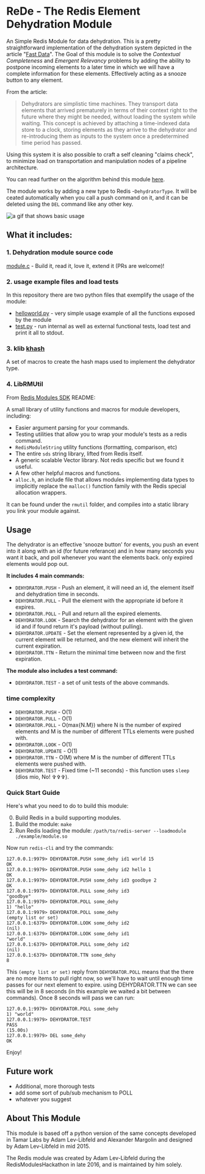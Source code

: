 # ReDe - The Redis Element Dehydration Module
An Simple Redis Module for data dehydration. This is a pretty straightforward implementation of the dehydration system depicted in the article "[Fast Data](https://goo.gl/DDFFPO)". The Goal of this module is to solve the *Contextual Completeness* and *Emergent Relevancy* problems by adding the ability to postpone incoming elements to a later time in which we will have a complete information for these elements. Effectively acting as a snooze button to any element.

From the article:
> Dehydrators are simplistic time machines. They transport data elements that arrived prematurely in terms of their context right to the future where they might be needed, without loading the system while waiting. This concept is achieved by attaching a time-indexed data store to a clock, storing elements as they arrive to the dehydrator and re-introducing them as inputs to the system once a predetermined time period has passed.

Using this system it is also possible to craft a self cleaning "claims check", to minimize load on transportation and manipulation nodes of a pipeline architecture.

You can read further on the algorithm behind this module [here](Algorithm.md).

The module works by adding a new type to Redis -`DehydratorType`. It will be ceated automatically when you call a push command on it, and it can be deleted using the `DEL` command like any other key.

![a gif that shows basic usage](redehy-basics.gif)

## What it includes:

### 1. Dehydration module source code

[module.c](module.c) - Build it, read it, love it, extend it (PRs are welcome)!

### 2. usage example files and load tests

In this repository there are two python files that exemplify the usage of the module:
* [helloworld.py](helloworld.py) - very simple usage example of all the functions exposed by the module
* [test.py](test.py) - run internal as well as external functional tests, load test and print it all to stdout.

### 3. klib [khash](khash.h)

A set of macros to create the hash maps used to implement the dehydrator type.

### 4. LibRMUtil

From [Redis Modules SDK](https://github.com/RedisLabs/RedisModulesSDK) README:

A small library of utility functions and macros for module developers, including:

* Easier argument parsing for your commands.
* Testing utilities that allow you to wrap your module's tests as a redis command.
* `RedisModuleString` utility functions (formatting, comparison, etc)
* The entire `sds` string library, lifted from Redis itself.
* A generic scalable Vector library. Not redis specific but we found it useful.
* A few other helpful macros and functions.
* `alloc.h`, an include file that allows modules implementing data types to implicitly replace the `malloc()` function family with the Redis special allocation wrappers.

It can be found under the `rmutil` folder, and compiles into a static library you link your module against.    

## Usage

The dehydrator is an effective 'snooze button' for events, you push an event into it along with an id (for future referance) and in how many seconds you want it back, and poll whenever you want the elements back. only expired elements would pop out.

**It includes 4 main commands:**

* `DEHYDRATOR.PUSH` - Push an element, it will need an id, the element itself and dehydration time in seconds.
* `DEHYDRATOR.PULL` - Pull the element with the appropriate id before it expires.
* `DEHYDRATOR.POLL` - Pull and return all the expired elements.
* `DEHYDRATOR.LOOK` - Search the dehydrator for an element with the given id and if found return it's payload (without pulling).
* `DEHYDRATOR.UPDATE` - Set the element represented by a given id, the current element will be returned, and the new element will inherit the current expiration.
* `DEHYDRATOR.TTN` - Return the minimal time between now and the first expiration.

**The module also includes a test command:**
* `DEHYDRATOR.TEST`  - a set of unit tests of the above commands.

### time complexity

* `DEHYDRATOR.PUSH`  - O(1)
* `DEHYDRATOR.PULL`  - O(1)
* `DEHYDRATOR.POLL`  - O(max{N.M}) where N is the number of expired elements and M is the number of different TTLs elements were pushed with.
* `DEHYDRATOR.LOOK`  - O(1)
* `DEHYDRATOR.UPDATE` - O(1)
* `DEHYDRATOR.TTN` - O(M) where M is the number of different TTLs elements were pushed with.
* `DEHYDRATOR.TEST`  - Fixed time (~11 seconds) - this function uses `sleep` (dios mio, No! &#x271e;&#x271e;&#x271e;).

### Quick Start Guide

Here's what you need to do to build this module:

0. Build Redis in a build supporting modules.
1. Build the module: `make`
3. Run Redis loading the module: `/path/to/redis-server --loadmodule ./example/module.so`

Now run `redis-cli` and try the commands:

```
127.0.0.1:9979> DEHYDRATOR.PUSH some_dehy id1 world 15
OK
127.0.0.1:9979> DEHYDRATOR.PUSH some_dehy id2 hello 1
OK
127.0.0.1:9979> DEHYDRATOR.PUSH some_dehy id3 goodbye 2
OK
127.0.0.1:9979> DEHYDRATOR.PULL some_dehy id3
"goodbye"
127.0.0.1:9979> DEHYDRATOR.POLL some_dehy
1) "hello"
127.0.0.1:9979> DEHYDRATOR.POLL some_dehy
(empty list or set)
127.0.0.1:6379> DEHYDRATOR.LOOK some_dehy id2
(nil)
127.0.0.1:6379> DEHYDRATOR.LOOK some_dehy id1
"world"
127.0.0.1:6379> DEHYDRATOR.PULL some_dehy id2
(nil)
127.0.0.1:6379> DEHYDRATOR.TTN some_dehy
8
```

This `(empty list or set)` reply from `DEHYDRATOR.POLL` means that the there are no more items to pull right now, so we'll have to wait until enough time passes for our next element to expire. using DEHYDRATOR.TTN we can see this will be in 8 seconds (in this example we waited a bit between commands). Once 8 seconds will pass we can run:

```
127.0.0.1:9979> DEHYDRATOR.POLL some_dehy
1) "world"
127.0.0.1:9979> DEHYDRATOR.TEST
PASS
(15.00s)
127.0.0.1:9979> DEL some_dehy
OK
```

Enjoy!


## Future work

* Additional, more thorough tests
* add some sort of pub/sub mechanism to POLL
* whatever you suggest

## About This Module

This module is based off a python version of the same concepts developed in Tamar Labs by Adam Lev-Libfeld and Alexander Margolin and designed by Adam Lev-Libfeld in mid 2015.

The Redis module was created by Adam Lev-Libfeld during the RedisModulesHackathon in late 2016, and is maintained by him solely.

